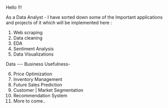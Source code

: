 Hello !!! 

As a Data Analyst - I have sorted down some of the Important applications and projects of it which will be implemented here :

1. Web scraping
2. Data cleaning
3. EDA
4. Sentiment Analysis
5. Data Visualizations

Data --- Business Usefulness-

6. Price Optimization
7. Inventory Management
8. Future Sales Prediction
9. Customer | Market Segmentation
10. Recommendation System
11. More to come..
